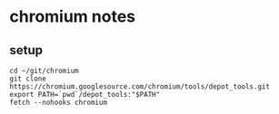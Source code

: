 # chromium notes

## setup

```
cd ~/git/chromium
git clone https://chromium.googlesource.com/chromium/tools/depot_tools.git
export PATH=`pwd`/depot_tools:"$PATH"
fetch --nohooks chromium
```
